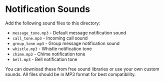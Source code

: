 # Notification Sounds

Add the following sound files to this directory:

- `message_tone.mp3` - Default message notification sound
- `call_tone.mp3` - Incoming call sound  
- `group_tone.mp3` - Group message notification sound
- `whistle.mp3` - Whistle notification tone
- `chime.mp3` - Chime notification tone
- `bell.mp3` - Bell notification tone

You can download these from free sound libraries or use your own custom sounds.
All files should be in MP3 format for best compatibility.